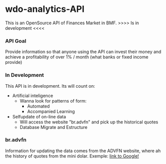 # wdo-analytics-API
This is an OpenSource API of Finances Market in BMF. >>>> Is in development &lt;&lt;&lt;&lt;

### API Goal
Provide information so that anyone using the API can invest their money and achieve a profitability of over 1% / month (what banks or fixed income provide)

### In Development
This API is in development. Its will count on:
- Artificial inteligence
	- Wanna look for patterns of form:
		- Automated
		- Accompanied Learning
- Selfupdate of on-line data
	- Will access the website "br.advfn" and pick up the historical quotes
	- Database Migrate and Estructure


### br.advfn

Information for updating the data comes from the ADVFN website, where ah the history of quotes from the mini dolar. Exemple: [link to Google!](https://br.advfn.com/bolsa-de-valores/bmf/WDOX18/historico)